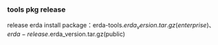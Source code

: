 <!--
 Copyright (c) 2021 Terminus, Inc.
 
 This program is free software: you can use, redistribute, and/or modify
 it under the terms of the GNU Affero General Public License, version 3
 or later ("AGPL"), as published by the Free Software Foundation.
 
 This program is distributed in the hope that it will be useful, but WITHOUT
 ANY WARRANTY; without even the implied warranty of MERCHANTABILITY or
 FITNESS FOR A PARTICULAR PURPOSE.
 
 You should have received a copy of the GNU Affero General Public License
 along with this program. If not, see <http://www.gnu.org/licenses/>.
-->

### tools pkg release
release erda install package：erda-tools.$erda_version.tar.gz(enterprise)、erda-release.$erda_version.tar.gz(public)
